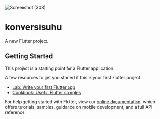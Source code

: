![Screenshot (308)](https://user-images.githubusercontent.com/89899174/158212538-7d796e6b-e23a-44c6-93e1-cd29e2443720.png)
# konversisuhu

A new Flutter project.

## Getting Started

This project is a starting point for a Flutter application.

A few resources to get you started if this is your first Flutter project:

- [Lab: Write your first Flutter app](https://flutter.dev/docs/get-started/codelab)
- [Cookbook: Useful Flutter samples](https://flutter.dev/docs/cookbook)

For help getting started with Flutter, view our
[online documentation](https://flutter.dev/docs), which offers tutorials,
samples, guidance on mobile development, and a full API reference.
